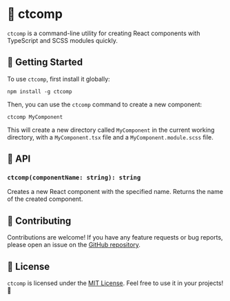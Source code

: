 # 🎨 ctcomp

`ctcomp` is a command-line utility for creating React components with TypeScript and SCSS modules quickly.

## 🎉 Getting Started

To use `ctcomp`, first install it globally:

```
npm install -g ctcomp

```

Then, you can use the `ctcomp` command to create a new component:

```
ctcomp MyComponent
```

This will create a new directory called `MyComponent` in the current working directory, with a `MyComponent.tsx` file and a `MyComponent.module.scss` file.

## 🤖 API

### `ctcomp(componentName: string): string`

Creates a new React component with the specified name. Returns the name of the created component.

## 🙌 Contributing

Contributions are welcome! If you have any feature requests or bug reports, please open an issue on the [GitHub repository](https://github.com/ricksinclair/ctcomp).

## 📝 License

`ctcomp` is licensed under the [MIT License](LICENSE). Feel free to use it in your projects! 🎉
